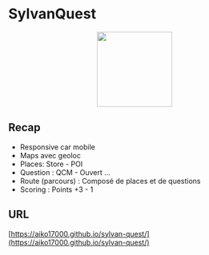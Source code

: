 # SylvanQuest

<p align="center">
<img src="https://aiko17000.github.io/sylvan-quest/logo.png" width="150">
</p>  

## Recap
- Responsive car mobile
- Maps avec geoloc
- Places: Store - POI 
- Question : QCM - Ouvert ...
- Route (parcours) : Composé de places et de questions
- Scoring : Points +3 - 1

## URL
[https://aiko17000.github.io/sylvan-quest/](https://aiko17000.github.io/sylvan-quest/)
